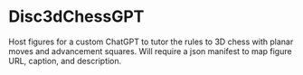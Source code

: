# Disc3dChessGPT
Host figures for a custom ChatGPT to tutor the rules to 3D chess with planar moves and advancement squares.
Will require a json manifest to map figure URL, caption, and description.

